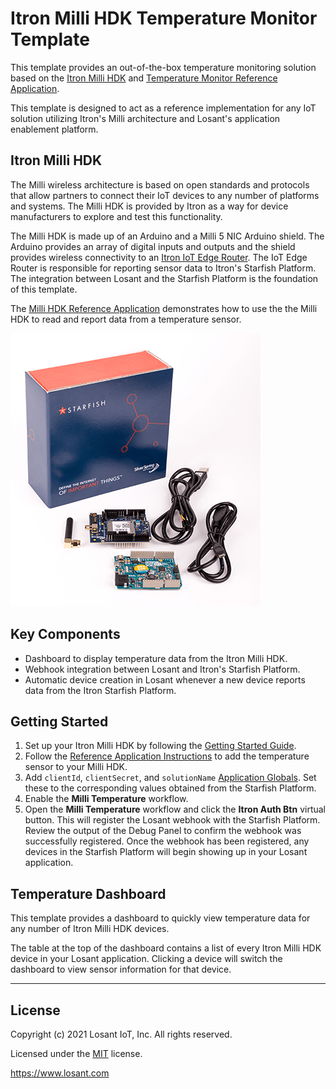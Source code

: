 # Itron Milli HDK Temperature Monitor Template
This template provides an out-of-the-box temperature monitoring solution based on the [Itron Milli HDK](https://developer.itron.com/product/milli-developer-kit-v1.0-arduino) and [Temperature Monitor Reference Application](https://developer.itron.com/content/milli-developer-kit-reference-application).

This template is designed to act as a reference implementation for any IoT solution utilizing Itron's Milli architecture and Losant's application enablement platform.

## Itron Milli HDK
The Milli wireless architecture is based on open standards and protocols that allow partners to connect their IoT devices to any number of platforms and systems. The Milli HDK is provided by Itron as a way for device manufacturers to explore and test this functionality.

The Milli HDK is made up of an Arduino and a Milli 5 NIC Arduino shield. The Arduino provides an array of digital inputs and outputs and the shield provides wireless connectivity to an [Itron IoT Edge Router](https://developer.itron.com/product/iot-edge-router-hw1-usa-canada-jamaica-brazil). The IoT Edge Router is responsible for reporting sensor data to Itron's Starfish Platform. The integration between Losant and the Starfish Platform is the foundation of this template.

The [Milli HDK Reference Application](https://developer.itron.com/content/milli-developer-kit-reference-application) demonstrates how to use the the Milli HDK to read and report data from a temperature sensor.

![Itron Milli Developer Kit](./itron-milli.png)

## Key Components

* Dashboard to display temperature data from the Itron Milli HDK.
* Webhook integration between Losant and Itron's Starfish Platform.
* Automatic device creation in Losant whenever a new device reports data from the Itron Starfish Platform.

## Getting Started

1. Set up your Itron Milli HDK by following the [Getting Started Guide](https://developer.itron.com/content/milli-developer-kit-arduino-v10-getting-started-guide).
1. Follow the [Reference Application Instructions](https://developer.itron.com/content/milli-developer-kit-reference-application) to add the temperature sensor to your Milli HDK.
1. Add `clientId`, `clientSecret`, and `solutionName` [Application Globals](https://docs.losant.com/applications/overview/#application-globals). Set these to the corresponding values obtained from the Starfish Platform.
1. Enable the **Milli Temperature** workflow.
1. Open the **Milli Temperature** workflow and click the **Itron Auth Btn** virtual button. This will register the Losant webhook with the Starfish Platform. Review the output of the Debug Panel to confirm the webhook was successfully registered. Once the webhook has been registered, any devices in the Starfish Platform will begin showing up in your Losant application.

## Temperature Dashboard
This template provides a dashboard to quickly view temperature data for any number of Itron Milli HDK devices.

The table at the top of the dashboard contains a list of every Itron Milli HDK device in your Losant application. Clicking a device will switch the dashboard to view sensor information for that device.

---

## License

Copyright (c) 2021 Losant IoT, Inc. All rights reserved.

Licensed under the [MIT](https://github.com/Losant/losant-templates/blob/master/LICENSE.txt) license.

https://www.losant.com
